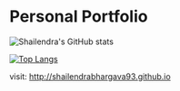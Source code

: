 # Personal Portfolio
![Shailendra's GitHub stats](https://github-readme-stats.vercel.app/api?username=shailendrabhargava93&show_icons=true&theme=radical)

[![Top Langs](https://github-readme-stats.vercel.app/api/top-langs/?username=shailendrabhargava93)](https://github.com/anuraghazra/github-readme-stats)


visit: http://shailendrabhargava93.github.io

